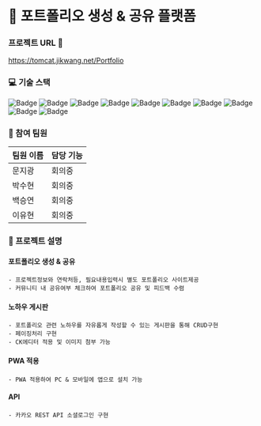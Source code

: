 # 🏢 포트폴리오 생성 & 공유 플랫폼
### 프로젝트 URL 📁
https://tomcat.jikwang.net/Portfolio

### 💻 기술 스택
![Badge](https://img.shields.io/badge/Java-007396?style=flat&logo=Java&logoColor=white) ![Badge](https://img.shields.io/badge/SpringBoot-6DB33F?style=flat&logo=SpringBoot&logoColor=white) ![Badge](https://img.shields.io/badge/MariaDB-003545?style=flat&logo=MariaDB&logoColor=white) ![Badge](https://img.shields.io/badge/Bootstrap-563D7C?style=flat&logo=Bootstrap&logoColor=white) ![Badge](https://img.shields.io/badge/HTML5-E34F26?style=flat&logo=HTML5&logoColor=white) ![Badge](https://img.shields.io/badge/CSS3-1572B6?style=flat&logo=CSS3&logoColor=white) ![Badge](https://img.shields.io/badge/JavaScript-F7DF1E?style=flat&logo=JavaScript&logoColor=white) ![Badge](https://img.shields.io/badge/jQuery-0769AD?style=flat&logo=jQuery&logoColor=white) ![Badge](https://img.shields.io/badge/Thymeleaf-005F0F?style=flat&logo=Thymeleaf&logoColor=white) ![Badge](https://img.shields.io/badge/JPA-007396?style=flat&logo=Java&logoColor=white)

### 👥 참여 팀원
| 팀원 이름 | 담당 기능 |
| --- | --- |
| 문지광| 회의중  |
| 박수현|회의중  |
| 백승연 | 회의중 |
| 이유현 | 회의중 |


### 📝 프로젝트 설명

  #### 포트폴리오 생성 & 공유
    - 프로젝트정보와 연락처등, 필요내용입력시 별도 포트폴리오 사이트제공
    - 커뮤니티 내 공유여부 체크하여 포트폴리오 공유 및 피드백 수렴
   #### 노하우 게시판
    - 포트폴리오 관련 노하우를 자유롭게 작성할 수 있는 게시판을 통해 CRUD구현
    - 페이징처리 구현
    - CK에디터 적용 및 이미지 첨부 가능
  #### PWA 적용
    - PWA 적용하여 PC & 모바일에 앱으로 설치 가능
 ####  API
    - 카카오 REST API 소셜로그인 구현



